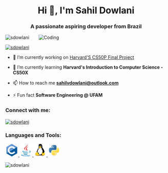 <h1 align="center">Hi 👋, I'm Sahil Dowlani</h1>
<h3 align="center">A passionate aspiring developer from Brazil</h3>
<img align= "right" alt="Coding" width="400" src="https://cdn.dribbble.com/users/638428/screenshots/3641004/code2.gif">
<p align="left"> <img src="https://komarev.com/ghpvc/?username=sdowlani&label=Profile%20views&color=0e75b6&style=flat" alt="sdowlani" /> </p>

<p align="left"> <a href="https://github.com/ryo-ma/github-profile-trophy"><img src="https://github-profile-trophy.vercel.app/?username=sdowlani" alt="sdowlani" /></a> </p>

- 🔭 I’m currently working on [Harvard'S CS50P Final Project](https://cs50.harvard.edu/python/2022/project/)

- 🌱 I’m currently learning **Harvard's Introduction to Computer Science - CS50X**

- 📫 How to reach me **sahilvdowlani@outlook.com**

- ⚡ Fun fact **Software Engineering @ UFAM**

<h3 align="left">Connect with me:</h3>
<p align="left">
<a href="https://www.youtube.com/c/sdowlani" target="blank"><img align="center" src="https://raw.githubusercontent.com/rahuldkjain/github-profile-readme-generator/master/src/images/icons/Social/youtube.svg" alt="sdowlani" height="30" width="40" /></a>
</p>

<h3 align="left">Languages and Tools:</h3>
<p align="left"> <a href="https://www.cprogramming.com/" target="_blank" rel="noreferrer"> <img src="https://raw.githubusercontent.com/devicons/devicon/master/icons/c/c-original.svg" alt="c" width="40" height="40"/> </a> <a href="https://www.java.com" target="_blank" rel="noreferrer"> <img src="https://raw.githubusercontent.com/devicons/devicon/master/icons/java/java-original.svg" alt="java" width="40" height="40"/> </a> <a href="https://www.linux.org/" target="_blank" rel="noreferrer"> <img src="https://raw.githubusercontent.com/devicons/devicon/master/icons/linux/linux-original.svg" alt="linux" width="40" height="40"/> </a> <a href="https://www.python.org" target="_blank" rel="noreferrer"> <img src="https://raw.githubusercontent.com/devicons/devicon/master/icons/python/python-original.svg" alt="python" width="40" height="40"/> </a> </p>

<p><img align="center" src="https://github-readme-stats.vercel.app/api/top-langs?username=sdowlani&show_icons=true&locale=en&layout=compact" alt="sdowlani" /></p>

